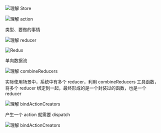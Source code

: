 ![理解 Store](https://pic2.zhimg.com/80/v2-9e323378e4b4af4c0f63ceab2fe29760_1440w.png)

![理解 action](https://pic4.zhimg.com/80/v2-1adca6965aff1fd8987175698c46d2f4_1440w.png)

类型、要做的事情

![理解 reducer](https://pic1.zhimg.com/80/v2-099a0e0e4c6e578d77abf82f66a65046_1440w.png)

![Redux](https://pic3.zhimg.com/80/v2-cfaa34fa5c6f9936d3a354ff52c168df_1440w.png)

单向数据流

![理解 combineReducers](https://pic2.zhimg.com/80/v2-6ee202bea21f55cd46438c1afa301bd6_1440w.png)

实际使用场景中，系统中有多个 reducer，利用 combineReducers 工具函数，将多个 reducer 绑定到一起，最终形成的是一个封装过的函数，也是一个 reducer

![理解 bindActionCreators](https://pic3.zhimg.com/80/v2-4642e3af3f65d153e3042bf80293a029_1440w.png)

产生一个 action 就需要 dispatch

![理解 bindActionCreators](https://pic2.zhimg.com/80/v2-fc612090a33d60fa19d60d2df6d3f985_1440w.png)
